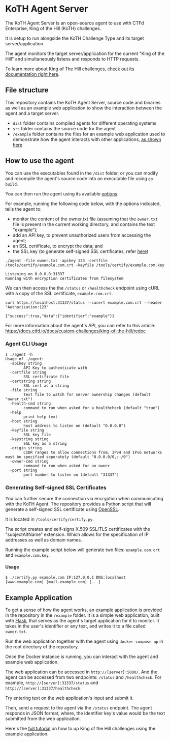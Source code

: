 # KoTH Agent Server

The KoTH Agent Server is an open-source agent to use with CTFd Enterprise, King of the Hill (KoTH) challenges.

It is setup to run alongside the KoTH Challenge Type and its target server/application. 

The agent monitors the target server/application for the current "King of the Hill" and simultaneously listens and responds to HTTP requests.

To learn more about King of The Hill challenges, [check out its documentation right here](https://docs.ctfd.io/docs/custom-challenges/king-of-the-hill).


## File structure

This repository contains the KoTH Agent Server, source code and binaries as well as an example web application to show the interaction between the agent and a target server. 

- `dist` folder contains compiled agents for different operating systems
- `src` folder contains the source code for the agent
- `/example` folder contains the files for an example web application used to demonstrate how the agent interacts with other applications, [as shown here](#example-application)

## How to use the agent

You can use the executables found in the `/dist` folder, or you can modify and recompile the agent's source code into an executable file using `go build`. 

You can then run the agent using its available [options](#agent-cli-usage).

For example, running the following code below, with the options indicated, tells the agent to:
- monitor the content of the owner.txt file (assuming that the `owner.txt` file is present in the current working directory, and contains the text "example");
- add an API key, to prevent unauthorized users from accessing the agent;
- an SSL certificate, to encrypt the data; and
- the SSL key (to generate self-signed SSL certificates, refer [here](#generating-self-signed-ssl-certificates)) 

```
./agent -file owner.txt -apikey 123 -certfile /tools/certify/example.com.crt -keyfile /tools/certify/example.com.key

Listening on 0.0.0.0:31337
Running with encryption certificates from filesystem
```

We can then access the the `/status` or `/healthcheck` endpoint using cURL with a copy of the SSL certificate, `example.com.crt`.

```
curl https://localhost:31337/status --cacert example.com.crt --header "Authorization:123"

{"success":true,"data":{"identifier":"example"}}
```

For more information about the agent's API, you can refer to this article: https://docs.ctfd.io/docs/custom-challenges/king-of-the-hill/redoc

### Agent CLI Usage

```
❯ ./agent -h
Usage of ./agent:
  -apikey string
        API Key to authenticate with
  -certfile string
        SSL certificate file
  -certstring string
        SSL cert as a string
  -file string
        text file to watch for server ownership changes (default "owner.txt")
  -health-cmd string
        command to run when asked for a healthcheck (default "true")
  -help
        print help text
  -host string
        host address to listen on (default "0.0.0.0")
  -keyfile string
        SSL key file
  -keystring string
        SSL key as a string
  -origin string
        CIDR ranges to allow connections from. IPv4 and IPv6 networks must be specified seperately (default "0.0.0.0/0,::/0")
  -owner-cmd string
        command to run when asked for an owner
  -port string
        port number to listen on (default "31337")
```

### Generating Self-signed SSL Certificates

You can further secure the connection via encryption when communicating with the KoTH Agent. The repository provides a Python script that will generate a self-signed SSL certificate using [OpenSSL](https://www.openssl.org/).

It is located in `/tools/certify/certify.py`.

The script creates and self-signs X.509 SSL/TLS certificates with the "subjectAltName" extension. Which allows for the specification of IP addresses as well as domain names.

Running the example script below will generate two files: `example.com.crt` and `example.com.key`.

#### Usage
```
$ ./certify.py example.com IP:127.0.0.1 DNS:localhost [www.example.com] [mail.example.com] [...]
```

## Example Application

To get a sense of how the agent works, an example application is provided in the repository in the `/example` folder. It is a simple web application, built with [Flask](https://flask.palletsprojects.com/), that serves as the agent's target application for it to monitor. It takes in the user's identifier or any text, and writes it to a file called `owner.txt`.

Run the web application together with the agent using `docker-compose up` in the root directory of the repository.

Once the Docker instance is running, you can interact with the agent and example web application.

The web application can be accessed in `http://[server]:5000/`. And the agent can be accessed from two endpoints: `/status` and `/healthcheck`. For example, `http://[server]:31337/status` and `http://[server]:31337/healthcheck`.

Try entering text on the web application's input and submit it.

Then, send a request to the agent via the `/status` endpoint. The agent responds in JSON format, where, the identifier key's value would be the text submitted from the web application.

Here's the [full tutorial](https://docs.ctfd.io/tutorials/challenges/creating-koth-challenges) on how to up King of the Hill challenges using the example application.